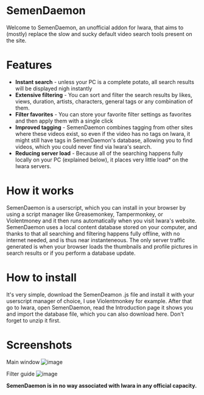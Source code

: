 # SemenDaemon
Welcome to SemenDaemon, an unofficial addon for Iwara, that aims to (mostly) replace the slow and sucky default video search tools present on the site.

# Features
<p>
    <ul>
        <li><b>Instant search</b> - unless your PC is a complete potato, all search results will be displayed nigh instantly</li>
        <li><b>Extensive filtering</b> - You can sort and filter the search results by likes, views, duration, artists, characters, general tags or any combination of them.</li>
        <li><b>Filter favorites</b> - You can store your favorite filter settings as favorites and then apply them with a single click</li>
        <li><b>Improved tagging</b> - SemenDaemon combines tagging from other sites where these videos exist, so even if the video has no tags on Iwara, it might still have tags in SemenDaemon's database, allowing you to find videos, which you could never find via Iwara's search.</li>
        <li><b>Reducing server load</b> - Because all of the searching happens fully locally on your PC (explained below), it places very little load* on the Iwara servers.</li>
    </ul>
</p>

# How it works
SemenDaemon is a userscript, which you can install in your browser by using a script manager like Greasemonkey, Tampermonkey, or Violentmoney and it then runs automatically when you visit Iwara's website. 
SemenDaemon uses a local content database stored on your computer, and thanks to that all searching and filtering happens fully offline, with no internet needed, and is thus near instanteneous. 
The only server traffic generated is when your browser loads the thumbnails and profile pictures in search results or if you perform a database update.

# How to install
It's very simple, download the SemenDeamon .js file and install it with your userscript manager of choice, I use Violentmonkey for example. After that go to Iwara, open SemenDaemon, read the Introduction page it shows you and import the database file, which you can also download here. Don't forget to unzip it first.

# Screenshots
Main window
![image](https://github.com/user-attachments/assets/ba092004-bb53-4a78-916b-3a51197cd32d)

Filter guide
![image](https://github.com/user-attachments/assets/ee60248a-a3f4-4499-a84c-a46f55d1f32a)


<p><b>SemenDaemon is in no way associated with Iwara in any official capacity.</b></p>
